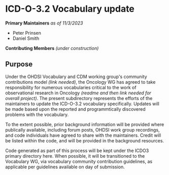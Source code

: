 # ICD-O-3.2 Vocabulary update
**Primary Maintainers**
*as of 11/3/2023*

- Peter Prinsen
- Daniel Smith

**Contributing Members**
*(under construction)*

## Purpose
Under the OHDSI Vocabulary and CDM working group's community contributions model *(link needed)*, the Oncology WG has agreed to take responsibility for numerous vocabularies critical to the work of observational research in Oncology *(readme and then link needed for overall project)*. The present subdirectory represents the efforts of the maintainers to update the ICD-O-3.2 vocabulary specifically. Updates will be made based upon the reported and programmtically discovered problems with the vocabulary.

To the extent possible, prior background information will be provided where publically available, including forum posts, OHDSI work group recordings, and code individuals have agreed to share with the maintainers. Credit will be listed within the code, and will be provided in the background resources. 

Code generated as part of this process will be kept under the ICDO3 primary directory here. When possible, it will be transitioned to the Vocabulary WG, via vocabulary community contribution guidelines, as applicable per guidelines available on day of submission.
